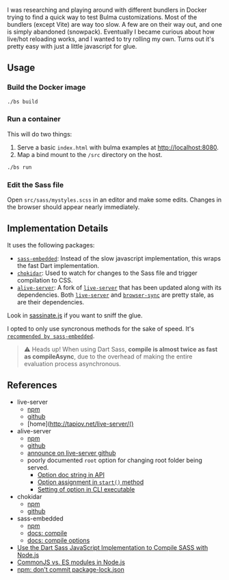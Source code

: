 I was researching and playing around with different bundlers in Docker trying to find a quick way to test Bulma customizations. Most of the bundlers (except Vite) are way too slow. A few are on their way out, and one is simply abandoned (snowpack). Eventually I became curious about how live/hot reloading works, and I wanted to try rolling my own. Turns out it's pretty easy with just a little javascript for glue.

## Usage

### Build the Docker image

```sh
./bs build
```

### Run a container

This will do two things:
1. Serve a basic `index.html` with bulma examples at [http://localhost:8080](http://localhost:8080).
2. Map a bind mount to the `/src` directory on the host.

```sh
./bs run
```
### Edit the Sass file

Open `src/sass/mystyles.scss` in an editor and make some edits. Changes in the browser should appear nearly immediately.

## Implementation Details

It uses the following packages:

* [`sass-embedded`](https://github.com/sass/embedded-host-node): Instead of the slow javascript implementation, this wraps the fast Dart implementation.
* [`chokidar`](https://www.npmjs.com/package/chokidar): Used to watch for changes to the Sass file and trigger compilation to CSS.
* [`alive-server`](https://www.npmjs.com/package/alive-server): A fork of [`live-server`](https://github.com/tapio/live-server) that has been updated along with its dependencies. Both [`live-server`](https://github.com/tapio/live-server) and [`browser-sync`](https://github.com/BrowserSync/browser-sync) are pretty stale, as are their dependencies.

Look in [sassinate.js](sassinate.js) if you want to sniff the glue.

I opted to only use syncronous methods for the sake of speed. It's [`recommended by sass-embedded`](https://sass-lang.com/documentation/js-api/modules#compileAsync).

> ⚠️ Heads up!
> When using Dart Sass, __compile is almost twice as fast as compileAsync__, due to the overhead of making the entire evaluation process asynchronous.

## References

* live-server
  * [npm](https://www.npmjs.com/package/live-server)
  * [github](https://github.com/tapio/live-server)
  * [home](http://tapiov.net/live-server/()
* alive-server
  * [npm](https://www.npmjs.com/package/alive-server)
  * [github](https://github.com/ljcp/alive-server)
  * [announce on live-server github](https://github.com/tapio/live-server/issues/398)
  * poorly documented `root` option for changing root folder being served.
    * [Option doc string in API](https://github.com/ljcp/alive-server/blob/master/index.js#L120)
    * [Option assignment in `start()` method](https://github.com/ljcp/alive-server/blob/master/index.js#L139)
    * [Setting of option in CLI executable](https://github.com/ljcp/alive-server/blob/master/live-server.js#L173)
* chokidar
  * [npm](https://www.npmjs.com/package/chokidar)
  * [github](https://github.com/paulmillr/chokidar)
* sass-embedded
  * [npm](https://www.npmjs.com/package/concurrently)
  * [docs: compile](https://sass-lang.com/documentation/js-api/modules#compile)
  * [docs: compile options](https://sass-lang.com/documentation/js-api/interfaces/Options)
* [Use the Dart Sass JavaScript Implementation to Compile SASS with Node.js](https://www.devextent.com/dart-sass-javascript-implementation-npm-compile-sass/)
* [CommonJS vs. ES modules in Node.js](https://blog.logrocket.com/commonjs-vs-es-modules-node-js/)
* [npm: don't commit package-lock.json](https://github.com/npm/npm/issues/20603)

